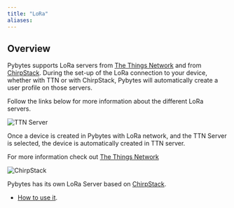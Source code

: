 ```yaml
---
title: "LoRa"
aliases:
---
```


## Overview

Pybytes supports LoRa servers from [The Things Network](https://www.thethingsnetwork.org/) and from [ChirpStack](https://www.chirpstack.io/). During the set-up of the LoRa connection to your device, whether with TTN or with ChirpStack, Pybytes will automatically create a user profile on those servers.

Follow the links below for more information about the different LoRa servers.

![TTN Server](/gitbook/assets/pybytes/lora/ttn_logo.svg)

Once a device is created in Pybytes with LoRa network, and the TTN Server is selected, the device is automatically created in TTN server.

For more information check out [The Things Network](https://www.thethingsnetwork.org/docs/)

![ChirpStack](/gitbook/assets/pybytes/lora/chirpstack_logo.png)

Pybytes has its own LoRa Server based on [ChirpStack](https://www.chirpstack.io/).

* [How to use it](chirpstack).
